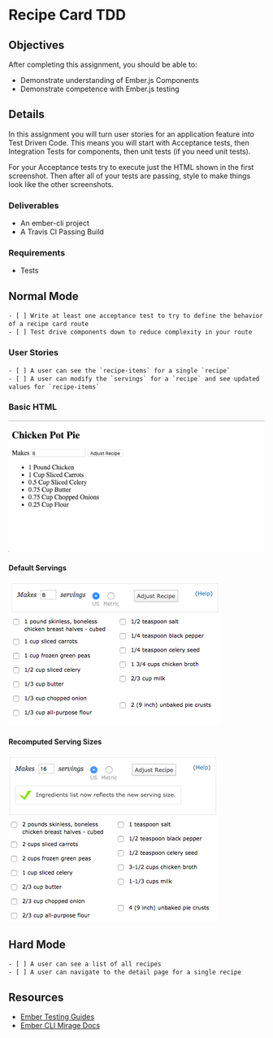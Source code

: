 # Recipe Card TDD

## Objectives

After completing this assignment, you should be able to:

* Demonstrate understanding of Ember.js Components
* Demonstrate competence with Ember.js testing

## Details

In this assignment you will turn user stories for an application feature into Test Driven Code.
This means you will start with Acceptance tests, then Integration Tests for components, then unit tests (if you need unit tests).

For your Acceptance tests try to execute just the HTML shown in the first screenshot.
Then after all of your tests are passing, style to make things look like the other screenshots.

### Deliverables

* An ember-cli project
* A Travis CI Passing Build

### Requirements

* Tests

## Normal Mode

```
- [ ] Write at least one acceptance test to try to define the behavior of a recipe card route
- [ ] Test drive components down to reduce complexity in your route
```

### User Stories

```
- [ ] A user can see the `recipe-items` for a single `recipe`
- [ ] A user can modify the `servings` for a `recipe` and see updated values for `recipe-items`
```

### Basic HTML

![](basic-html.png)

#### Default Servings

![](default.png)

#### Recomputed Serving Sizes

![](adjusted.png)


## Hard Mode

```
- [ ] A user can see a list of all recipes
- [ ] A user can navigate to the detail page for a single recipe
```

## Resources

* [Ember Testing Guides](http://guides.emberjs.com/v2.2.0/testing/)
* [Ember CLI Mirage Docs](http://www.ember-cli-mirage.com/docs/v0.2.x/)
